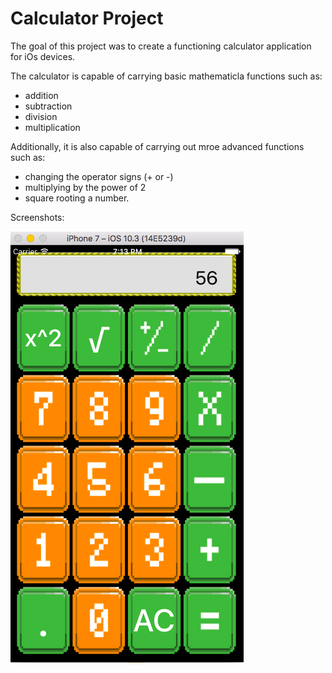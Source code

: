 # Calculator Project

The goal of this project was to create a functioning calculator application for iOs devices.

The calculator is capable of carrying basic mathematicla functions such as:
* addition
* subtraction
* division
* multiplication

Additionally, it is also capable of carrying out mroe advanced functions such as:
* changing the operator signs (+ or -)
* multiplying by the power of 2
* square rooting a number.


Screenshots:

![alt text](https://github.com/MattDunne/College-Projects/blob/master/XCode%20Projects/Calculator%20Project/Screenshots/calculator_screenshot1.png "Screenshot")
